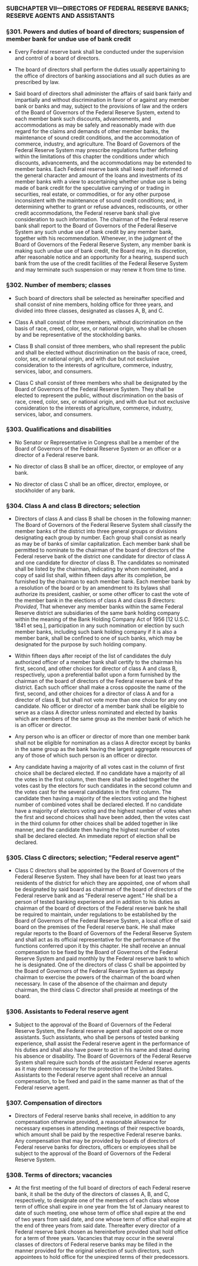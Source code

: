 ### SUBCHAPTER VII—DIRECTORS OF FEDERAL RESERVE BANKS; RESERVE AGENTS AND ASSISTANTS

### §301. Powers and duties of board of directors; suspension of member bank for undue use of bank credit
* Every Federal reserve bank shall be conducted under the supervision and control of a board of directors.

* The board of directors shall perform the duties usually appertaining to the office of directors of banking associations and all such duties as are prescribed by law.

* Said board of directors shall administer the affairs of said bank fairly and impartially and without discrimination in favor of or against any member bank or banks and may, subject to the provisions of law and the orders of the Board of Governors of the Federal Reserve System, extend to each member bank such discounts, advancements, and accommodations as may be safely and reasonably made with due regard for the claims and demands of other member banks, the maintenance of sound credit conditions, and the accommodation of commerce, industry, and agriculture. The Board of Governors of the Federal Reserve System may prescribe regulations further defining within the limitations of this chapter the conditions under which discounts, advancements, and the accommodations may be extended to member banks. Each Federal reserve bank shall keep itself informed of the general character and amount of the loans and investments of its member banks with a view to ascertaining whether undue use is being made of bank credit for the speculative carrying of or trading in securities, real estate, or commodities, or for any other purpose inconsistent with the maintenance of sound credit conditions; and, in determining whether to grant or refuse advances, rediscounts, or other credit accommodations, the Federal reserve bank shall give consideration to such information. The chairman of the Federal reserve bank shall report to the Board of Governors of the Federal Reserve System any such undue use of bank credit by any member bank, together with his recommendation. Whenever, in the judgment of the Board of Governors of the Federal Reserve System, any member bank is making such undue use of bank credit, the Board may, in its discretion, after reasonable notice and an opportunity for a hearing, suspend such bank from the use of the credit facilities of the Federal Reserve System and may terminate such suspension or may renew it from time to time.

### §302. Number of members; classes
* Such board of directors shall be selected as hereinafter specified and shall consist of nine members, holding office for three years, and divided into three classes, designated as classes A, B, and C.

* Class A shall consist of three members, without discrimination on the basis of race, creed, color, sex, or national origin, who shall be chosen by and be representative of the stockholding banks.

* Class B shall consist of three members, who shall represent the public and shall be elected without discrimination on the basis of race, creed, color, sex, or national origin, and with due but not exclusive consideration to the interests of agriculture, commerce, industry, services, labor, and consumers.

* Class C shall consist of three members who shall be designated by the Board of Governors of the Federal Reserve System. They shall be elected to represent the public, without discrimination on the basis of race, creed, color, sex, or national origin, and with due but not exclusive consideration to the interests of agriculture, commerce, industry, services, labor, and consumers.

### §303. Qualifications and disabilities
* No Senator or Representative in Congress shall be a member of the Board of Governors of the Federal Reserve System or an officer or a director of a Federal reserve bank.

* No director of class B shall be an officer, director, or employee of any bank.

* No director of class C shall be an officer, director, employee, or stockholder of any bank.

### §304. Class A and class B directors; selection
* Directors of class A and class B shall be chosen in the following manner: The Board of Governors of the Federal Reserve System shall classify the member banks of the district into three general groups or divisions designating each group by number. Each group shall consist as nearly as may be of banks of similar capitalization. Each member bank shall be permitted to nominate to the chairman of the board of directors of the Federal reserve bank of the district one candidate for director of class A and one candidate for director of class B. The candidates so nominated shall be listed by the chairman, indicating by whom nominated, and a copy of said list shall, within fifteen days after its completion, be furnished by the chairman to each member bank. Each member bank by a resolution of the board or by an amendment to its bylaws shall authorize its president, cashier, or some other officer to cast the vote of the member bank in the elections of class A and class B directors: _Provided_, That whenever any member banks within the same Federal Reserve district are subsidiaries of the same bank holding company within the meaning of the Bank Holding Company Act of 1956 [12 U.S.C. 1841 et seq.], participation in any such nomination or election by such member banks, including such bank holding company if it is also a member bank, shall be confined to one of such banks, which may be designated for the purpose by such holding company.

* Within fifteen days after receipt of the list of candidates the duly authorized officer of a member bank shall certify to the chairman his first, second, and other choices for director of class A and class B, respectively, upon a preferential ballot upon a form furnished by the chairman of the board of directors of the Federal reserve bank of the district. Each such officer shall make a cross opposite the name of the first, second, and other choices for a director of class A and for a director of class B, but shall not vote more than one choice for any one candidate. No officer or director of a member bank shall be eligible to serve as a class A director unless nominated and elected by banks which are members of the same group as the member bank of which he is an officer or director.

* Any person who is an officer or director of more than one member bank shall not be eligible for nomination as a class A director except by banks in the same group as the bank having the largest aggregate resources of any of those of which such person is an officer or director.

* Any candidate having a majority of all votes cast in the column of first choice shall be declared elected. If no candidate have a majority of all the votes in the first column, then there shall be added together the votes cast by the electors for such candidates in the second column and the votes cast for the several candidates in the first column. The candidate then having a majority of the electors voting and the highest number of combined votes shall be declared elected. If no candidate have a majority of electors voting and the highest number of votes when the first and second choices shall have been added, then the votes cast in the third column for other choices shall be added together in like manner, and the candidate then having the highest number of votes shall be declared elected. An immediate report of election shall be declared.

### §305. Class C directors; selection; "Federal reserve agent"
* Class C directors shall be appointed by the Board of Governors of the Federal Reserve System. They shall have been for at least two years residents of the district for which they are appointed, one of whom shall be designated by said board as chairman of the board of directors of the Federal reserve bank and as "Federal reserve agent." He shall be a person of tested banking experience and in addition to his duties as chairman of the board of directors of the Federal reserve bank he shall be required to maintain, under regulations to be established by the Board of Governors of the Federal Reserve System, a local office of said board on the premises of the Federal reserve bank. He shall make regular reports to the Board of Governors of the Federal Reserve System and shall act as its official representative for the performance of the functions conferred upon it by this chapter. He shall receive an annual compensation to be fixed by the Board of Governors of the Federal Reserve System and paid monthly by the Federal reserve bank to which he is designated. One of the directors of class C shall be appointed by the Board of Governors of the Federal Reserve System as deputy chairman to exercise the powers of the chairman of the board when necessary. In case of the absence of the chairman and deputy chairman, the third class C director shall preside at meetings of the board.

### §306. Assistants to Federal reserve agent
* Subject to the approval of the Board of Governors of the Federal Reserve System, the Federal reserve agent shall appoint one or more assistants. Such assistants, who shall be persons of tested banking experience, shall assist the Federal reserve agent in the performance of his duties and shall also have power to act in his name and stead during his absence or disability. The Board of Governors of the Federal Reserve System shall require such bonds of the assistant Federal reserve agents as it may deem necessary for the protection of the United States. Assistants to the Federal reserve agent shall receive an annual compensation, to be fixed and paid in the same manner as that of the Federal reserve agent.

### §307. Compensation of directors
* Directors of Federal reserve banks shall receive, in addition to any compensation otherwise provided, a reasonable allowance for necessary expenses in attending meetings of their respective boards, which amount shall be paid by the respective Federal reserve banks. Any compensation that may be provided by boards of directors of Federal reserve banks for directors, officers or employees shall be subject to the approval of the Board of Governors of the Federal Reserve System.

### §308. Terms of directors; vacancies
* At the first meeting of the full board of directors of each Federal reserve bank, it shall be the duty of the directors of classes A, B, and C, respectively, to designate one of the members of each class whose term of office shall expire in one year from the 1st of January nearest to date of such meeting, one whose term of office shall expire at the end of two years from said date, and one whose term of office shall expire at the end of three years from said date. Thereafter every director of a Federal reserve bank chosen as hereinbefore provided shall hold office for a term of three years. Vacancies that may occur in the several classes of directors of Federal reserve banks may be filled in the manner provided for the original selection of such directors, such appointees to hold office for the unexpired terms of their predecessors.